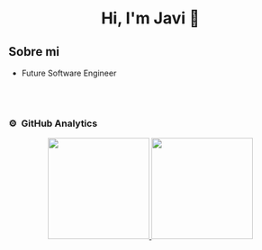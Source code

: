 <div align="center">
<h1 align="center">Hi, I'm Javi 👋</h1>
</div>

## Sobre mi

- Future Software Engineer
<br>
                                                                                      
</td>  
</table>                                                                                 
</div>
<br>

### ⚙️ &nbsp;GitHub Analytics

<p align="center">
<a href="https://github.com/ArisGuimera">
  <img height="180em" src="https://github-readme-stats-eight-theta.vercel.app/api?username=javiruizz&show_icons=true&theme=algolia&include_all_commits=true&count_private=true"/>
  <img height="180em" src="https://github-readme-stats-eight-theta.vercel.app/api/top-langs/?username=javiruizz&layout=compact&langs_count=8&theme=algolia"/>
</a>
</p>
